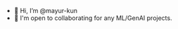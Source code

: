 - 👋 Hi, I’m @mayur-kun
- 👀 I'm open to collaborating for any ML/GenAI projects.

<!---
mayur-kun/mayur-kun is a ✨ special ✨ repository because its `README.md` (this file) appears on your GitHub profile.
You can click the Preview link to take a look at your changes.
--->
